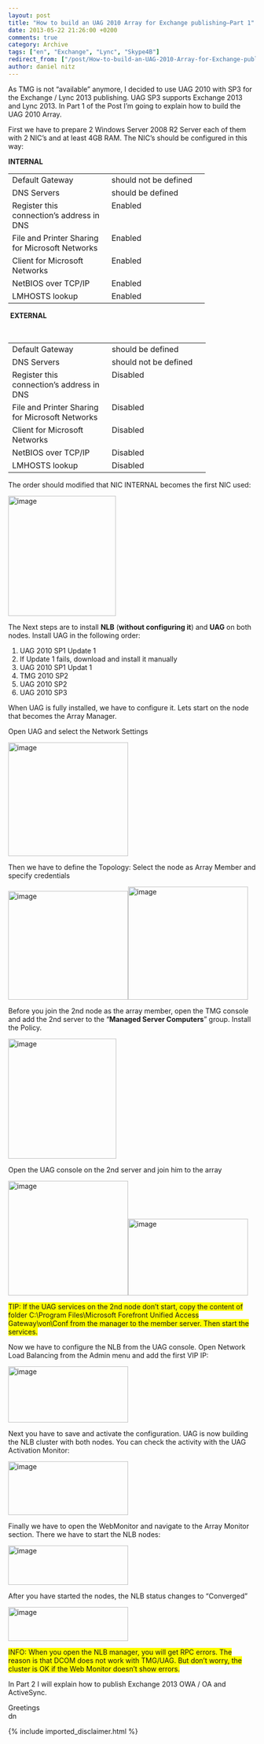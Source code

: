 ```yaml
---
layout: post
title: "How to build an UAG 2010 Array for Exchange publishing–Part 1"
date: 2013-05-22 21:26:00 +0200
comments: true
category: Archive
tags: ["en", "Exchange", "Lync", "Skype4B"]
redirect_from: ["/post/How-to-build-an-UAG-2010-Array-for-Exchange-publishing-Part-1", "/post/how-to-build-an-uag-2010-array-for-exchange-publishing-part-1"]
author: daniel nitz
---
```

<!-- more -->
<p>As TMG is not &ldquo;available&rdquo; anymore, I decided to use UAG 2010 with SP3 for the Exchange / Lync 2013 publishing. UAG SP3 supports Exchange 2013 and Lync 2013. In Part 1 of the Post I&rsquo;m going to explain how to build the UAG 2010 Array.</p>
<p>First we have to prepare 2 Windows Server 2008 R2 Server each of them with 2 NIC&rsquo;s and at least 4GB RAM. The NIC&rsquo;s should be configured in this way:</p>
<p><strong>INTERNAL</strong></p>
<table style="width: 400px;" border="0" cellspacing="0" cellpadding="2">
<tbody>
<tr>
<td valign="top" width="200">Default Gateway</td>
<td valign="top" width="200">should not be defined</td>
</tr>
<tr>
<td valign="top" width="200">DNS Servers</td>
<td valign="top" width="200">should be defined</td>
</tr>
<tr>
<td valign="top" width="200">Register this connection&rsquo;s address in DNS</td>
<td valign="top" width="200">Enabled</td>
</tr>
<tr>
<td valign="top" width="200">File and Printer Sharing for Microsoft Networks</td>
<td valign="top" width="200">Enabled</td>
</tr>
<tr>
<td valign="top" width="200">Client for Microsoft Networks</td>
<td valign="top" width="200">Enabled</td>
</tr>
<tr>
<td valign="top" width="200">NetBIOS over TCP/IP</td>
<td valign="top" width="200">Enabled</td>
</tr>
<tr>
<td valign="top" width="200">LMHOSTS lookup</td>
<td valign="top" width="200">Enabled</td>
</tr>
</tbody>
</table>
<p>&nbsp;<strong>EXTERNAL</strong>&nbsp;</p>
<p>&nbsp;</p>
<table style="width: 402px;" border="0" cellspacing="0" cellpadding="2">
<tbody>
<tr>
<td valign="top" width="200">Default Gateway</td>
<td valign="top" width="200">should be defined</td>
</tr>
<tr>
<td valign="top" width="200">DNS Servers</td>
<td valign="top" width="200">should not be defined</td>
</tr>
<tr>
<td valign="top" width="200">Register this connection&rsquo;s address in DNS</td>
<td valign="top" width="200">Disabled</td>
</tr>
<tr>
<td valign="top" width="200">File and Printer Sharing for Microsoft Networks</td>
<td valign="top" width="200">Disabled</td>
</tr>
<tr>
<td valign="top" width="200">Client for Microsoft Networks</td>
<td valign="top" width="200">Disabled</td>
</tr>
<tr>
<td valign="top" width="200">NetBIOS over TCP/IP</td>
<td valign="top" width="200">Disabled</td>
</tr>
<tr>
<td valign="top" width="200">LMHOSTS lookup</td>
<td valign="top" width="200">Disabled</td>
</tr>
</tbody>
</table>
<p>The order should modified that NIC INTERNAL becomes the first NIC used:</p>
<p><a href="/assets/archive/image_510.png"><img style="background-image: none; padding-top: 0px; padding-left: 0px; margin: 0px; display: inline; padding-right: 0px; border-width: 0px;" title="image" src="/assets/archive/image_thumb_508.png" alt="image" width="219" height="244" border="0" /></a></p>
<p>The Next steps are to install <strong>NLB</strong> (<strong>without configuring it</strong>) and <strong>UAG</strong> on both nodes. Install UAG in the following order:</p>
<ol>
<li>UAG 2010 SP1 Update 1</li>
<li>If Update 1 fails, download and install it manually</li>
<li>UAG 2010 SP1 Updat 1</li>
<li>TMG 2010 SP2</li>
<li>UAG 2010 SP2</li>
<li>UAG 2010 SP3</li>
</ol>
<p>When UAG is fully installed, we have to configure it. Lets start on the node that becomes the Array Manager.</p>
<p>Open UAG and select the Network Settings</p>
<p><a href="/assets/archive/image_511.png"><img style="background-image: none; padding-top: 0px; padding-left: 0px; margin: 0px; display: inline; padding-right: 0px; border-width: 0px;" title="image" src="/assets/archive/image_thumb_509.png" alt="image" width="244" height="231" border="0" /></a></p>
<p>Then we have to define the Topology: Select the node as Array Member and specify credentials</p>
<p><a href="/assets/archive/image_512.png"><img style="background-image: none; padding-top: 0px; padding-left: 0px; margin: 0px; display: inline; padding-right: 0px; border-width: 0px;" title="image" src="/assets/archive/image_thumb_510.png" alt="image" width="244" height="221" border="0" /></a><a href="/assets/archive/image_513.png"><img style="background-image: none; padding-top: 0px; padding-left: 0px; margin: 0px; display: inline; padding-right: 0px; border-width: 0px;" title="image" src="/assets/archive/image_thumb_511.png" alt="image" width="244" height="230" border="0" /></a></p>
<p>Before you join the 2nd node as the array member, open the TMG console and add the 2nd server to the &ldquo;<strong>Managed Server Computers</strong>&rdquo; group. Install the Policy.</p>
<p><a href="/assets/archive/image_514.png"><img style="background-image: none; padding-top: 0px; padding-left: 0px; margin: 0px; display: inline; padding-right: 0px; border-width: 0px;" title="image" src="/assets/archive/image_thumb_512.png" alt="image" width="220" height="244" border="0" /></a></p>
<p>Open the UAG console on the 2nd server and join him to the array</p>
<p><a href="/assets/archive/image_515.png"><img style="background-image: none; padding-top: 0px; padding-left: 0px; margin: 0px; display: inline; padding-right: 0px; border-width: 0px;" title="image" src="/assets/archive/image_thumb_513.png" alt="image" width="244" height="233" border="0" /></a><a href="/assets/archive/image_516.png"><img style="background-image: none; padding-top: 0px; padding-left: 0px; margin: 0px; display: inline; padding-right: 0px; border-width: 0px;" title="image" src="/assets/archive/image_thumb_514.png" alt="image" width="244" height="156" border="0" /></a></p>
<p><span style="background-color: #ffff00;">TIP: If the UAG services on the 2nd node don&rsquo;t start, copy the content of folder C:\Program Files\Microsoft Forefront Unified Access Gateway\von\Conf from the manager to the member server. Then start the services.</span></p>
<p>Now we have to configure the NLB from the UAG console. Open Network Load Balancing from the Admin menu and add the first VIP IP:</p>
<p><a href="/assets/archive/image_517.png"><img style="background-image: none; padding-top: 0px; padding-left: 0px; margin: 0px; display: inline; padding-right: 0px; border-width: 0px;" title="image" src="/assets/archive/image_thumb_515.png" alt="image" width="244" height="114" border="0" /></a></p>
<p>Next you have to save and activate the configuration. UAG is now building the NLB cluster with both nodes. You can check the activity with the UAG Activation Monitor:</p>
<p><a href="/assets/archive/image_518.png"><img style="background-image: none; padding-top: 0px; padding-left: 0px; margin: 0px; display: inline; padding-right: 0px; border-width: 0px;" title="image" src="/assets/archive/image_thumb_516.png" alt="image" width="244" height="109" border="0" /></a></p>
<p>Finally we have to open the WebMonitor and navigate to the Array Monitor section. There we have to start the NLB nodes:</p>
<p><a href="/assets/archive/image_519.png"><img style="background-image: none; padding-top: 0px; padding-left: 0px; margin: 0px; display: inline; padding-right: 0px; border-width: 0px;" title="image" src="/assets/archive/image_thumb_517.png" alt="image" width="244" height="80" border="0" /></a></p>
<p>After you have started the nodes, the NLB status changes to &ldquo;Converged&rdquo;</p>
<p><a href="/assets/archive/image_520.png"><img style="background-image: none; padding-top: 0px; padding-left: 0px; margin: 0px; display: inline; padding-right: 0px; border-width: 0px;" title="image" src="/assets/archive/image_thumb_518.png" alt="image" width="244" height="69" border="0" /></a></p>
<p><span style="background-color: #ffff00;">INFO: When you open the NLB manager, you will get RPC errors. The reason is that DCOM does not work with TMG/UAG. But don&rsquo;t worry, the cluster is OK if the Web Monitor doesn&rsquo;t show errors.</span></p>
<p>In Part 2 I will explain how to publish Exchange 2013 OWA / OA and ActiveSync.</p>
<p>Greetings <br />dn</p>
{% include imported_disclaimer.html %}
